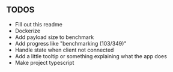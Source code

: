 ## TODOS

- Fill out this readme
- Dockerize
- Add payload size to benchmark
- Add progress like "benchmarking (103/349)"
- Handle state when client not connected
- Add a little tooltip or something explaining what the app does
- Make project typescript
